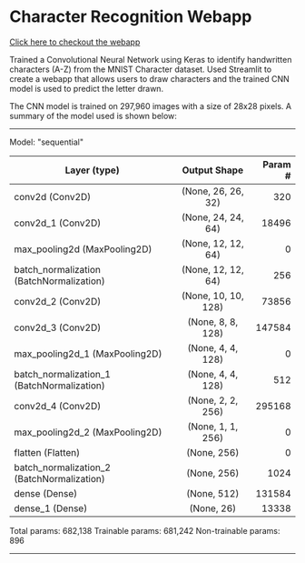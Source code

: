 # Character Recognition Webapp

[Click here to checkout the webapp](https://ocr-webapp.herokuapp.com/)

Trained a Convolutional Neural Network using Keras to identify handwritten characters (A-Z) from the MNIST Character dataset.
Used Streamlit to create a webapp that allows users to draw characters and the trained CNN model is used to predict the letter drawn.

The CNN model is trained on 297,960 images with a size of 28x28 pixels. A summary of the model used is shown below:

_________________________________________________________________
Model: "sequential"

| Layer (type)                                  | Output Shape              | Param #  |   
| --------------------------------------------- | :-----------------------: | -------: |
| conv2d (Conv2D)                               | (None, 26, 26, 32)        | 320      |
| conv2d_1 (Conv2D)                             | (None, 24, 24, 64)        | 18496    | 
| max_pooling2d (MaxPooling2D)                  | (None, 12, 12, 64)        | 0        |                                                                
| batch_normalization (BatchNormalization)      | (None, 12, 12, 64)        | 256      | 
| conv2d_2 (Conv2D)                             | (None, 10, 10, 128)       | 73856    | 
| conv2d_3 (Conv2D)                             | (None, 8, 8, 128)         | 147584   | 
| max_pooling2d_1 (MaxPooling2D)                | (None, 4, 4, 128)         | 0        | 
| batch_normalization_1 (BatchNormalization)    | (None, 4, 4, 128)         | 512      | 
| conv2d_4 (Conv2D)                             | (None, 2, 2, 256)         | 295168   |
| max_pooling2d_2 (MaxPooling2D)                | (None, 1, 1, 256)         | 0        | 
| flatten (Flatten)                             | (None, 256)               | 0        | 
| batch_normalization_2 (BatchNormalization)    | (None, 256)               | 1024     |
| dense (Dense)                                 | (None, 512)               | 131584   | 
| dense_1 (Dense)                               | (None, 26)                | 13338    | 


Total params: 682,138
Trainable params: 681,242
Non-trainable params: 896
_________________________________________________________________


